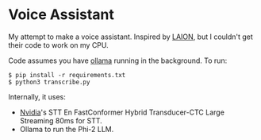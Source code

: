 # Voice Assistant

My attempt to make a voice assistant. Inspired by [LAION](https://github.com/LAION-AI/natural_voice_assistant/), but I couldn't get their code to work on my CPU.

Code assumes you have [ollama](https://github.com/ollama/ollama) running in the background. To run:

```
$ pip install -r requirements.txt
$ python3 transcribe.py
```

Internally, it uses:

- [Nvidia](https://catalog.ngc.nvidia.com/orgs/nvidia/teams/nemo/models/stt_en_fastconformer_hybrid_large_streaming_80ms)'s STT En FastConformer Hybrid Transducer-CTC Large Streaming 80ms for STT.
- Ollama to run the Phi-2 LLM.


